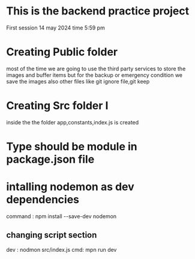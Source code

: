 # This is the backend practice project 
First session 14 may 2024 time 5:59 pm
 # Creating Public folder 
 most of the time we are going to use the third party services to store the images and buffer items but for the backup or emergency condition  we save the images also other files like git ignore file,git keep 
# Creating Src folder I
inside the the folder app,constants,index.js is created 
# Type should be module in package.json file 
# intalling nodemon as dev dependencies 
command : npm install --save-dev nodemon 

## changing script section 
dev : nodmon src/index.js
cmd: mpn run dev 



